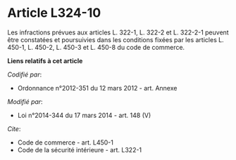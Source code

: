 # Article L324-10

Les infractions prévues aux           articles L. 322-1, L. 322-2 et L. 322-2-1 peuvent être constatées et poursuivies dans
les conditions fixées par les articles L. 450-1, L. 450-2, L. 450-3 et L. 450-8 du code de commerce.

**Liens relatifs à cet article**

_Codifié par_:

  - Ordonnance n°2012-351 du 12 mars 2012 - art. Annexe

_Modifié par_:

  - Loi n°2014-344 du 17 mars 2014 - art. 148 (V)

_Cite_:

  - Code de commerce - art. L450-1
  - Code de la sécurité intérieure - art. L322-1
